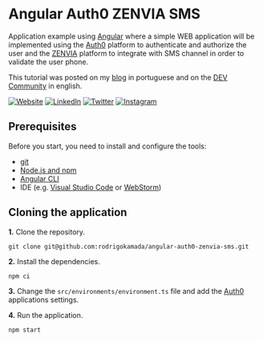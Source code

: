 # Angular Auth0 ZENVIA SMS


Application example using [Angular](https://angular.io/) where a simple WEB application will be implemented using the [Auth0](https://auth0.com/) platform to authenticate and authorize the user and the [ZENVIA](https://www.zenvia.com/) platform to integrate with SMS channel in order to validate the user phone.

This tutorial was posted on my [blog](https://rodrigo.kamada.com.br/blog/validando-o-telefone-do-usuario-por-sms-no-auth0-usando-a-zenvia) in portuguese and on the [DEV Community](https://dev.to/rodrigokamada/validating-the-user-phone-by-sms-on-auth0-using-zenvia-2ie3) in english.



[![Website](https://shields.braskam.com/v1/shields?name=website&format=rectangle&size=small&radius=5)](https://rodrigo.kamada.com.br)
[![LinkedIn](https://shields.braskam.com/v1/shields?name=linkedin&format=rectangle&size=small&radius=5)](https://www.linkedin.com/in/rodrigokamada)
[![Twitter](https://shields.braskam.com/v1/shields?name=twitter&format=rectangle&size=small&radius=5&socialAccount=rodrigokamada)](https://twitter.com/rodrigokamada)
[![Instagram](https://shields.braskam.com/v1/shields?name=instagram&format=rectangle&size=small&radius=5)](https://www.instagram.com/rodrigokamada/)



## Prerequisites


Before you start, you need to install and configure the tools:

* [git](https://git-scm.com/)
* [Node.js and npm](https://nodejs.org/)
* [Angular CLI](https://angular.io/cli)
* IDE (e.g. [Visual Studio Code](https://code.visualstudio.com/) or [WebStorm](https://www.jetbrains.com/webstorm/))



## Cloning the application


**1.** Clone the repository.

```shell
git clone git@github.com:rodrigokamada/angular-auth0-zenvia-sms.git
```

**2.** Install the dependencies.

```shell
npm ci
```

**3.** Change the `src/environments/environment.ts` file and add the [Auth0](https://app.zenvia.com/home/api) applications settings. 

**4.** Run the application.

```shell
npm start
```
